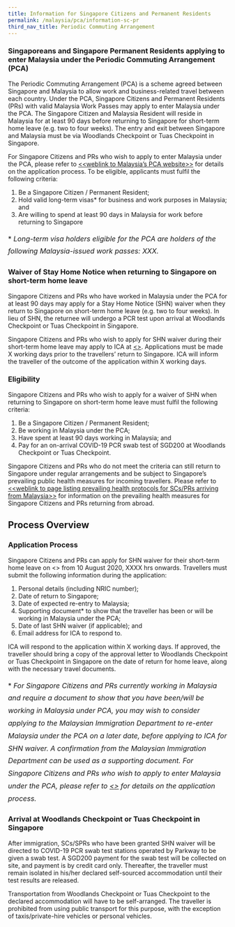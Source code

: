 ```yaml
---
title: Information for Singapore Citizens and Permanent Residents
permalink: /malaysia/pca/information-sc-pr
third_nav_title: Periodic Commuting Arrangement
---
```


### **Singaporeans and Singapore Permanent Residents applying to enter Malaysia under the Periodic Commuting Arrangement (PCA)**

The Periodic Commuting Arrangement (PCA) is a scheme agreed between Singapore and Malaysia to allow work and business-related travel between each country. Under the PCA, Singapore Citizens and Permanent Residents (PRs) with valid Malaysia Work Passes may apply to enter Malaysia under the PCA. The Singapore Citizen and Malaysia Resident will reside in Malaysia for at least 90 days before returning to Singapore for short-term home leave (e.g. two to four weeks). The entry and exit between Singapore and Malaysia must be via Woodlands Checkpoint or Tuas Checkpoint in Singapore.

For Singapore Citizens and PRs who wish to apply to enter Malaysia under the PCA, please refer to [<<weblink to Malaysia’s PCA website>>](https://www.google.com) for details on the application process. To be eligible, applicants must fulfil the following criteria:

1. Be a Singapore Citizen / Permanent Resident;
2. Hold valid long-term visas* for business and work purposes in Malaysia; and
3. Are willing to spend at least 90 days in Malaysia for work before returning to Singapore

<p style="font-size: 1.0rem; line-height: 1.8rem;">* <em>Long-term visa holders eligible for the PCA are holders of the following Malaysia-issued work passes: XXX.</em></p>

### **Waiver of Stay Home Notice when returning to Singapore on short-term home leave**

Singapore Citizens and PRs who have worked in Malaysia under the PCA for at least 90 days may apply for a Stay Home Notice (SHN) waiver when they return to Singapore on short-term home leave (e.g. two to four weeks). In lieu of SHN, the returnee will undergo a PCR test upon arrival at Woodlands Checkpoint or Tuas Checkpoint in Singapore.

Singapore Citizens and PRs who wish to apply for SHN waiver during their short-term home leave may apply to ICA at [<<weblink to application form>>](https://www.google.com). Applications must be made X working days prior to the travellers’ return to Singapore. ICA will inform the traveller of the outcome of the application within X working days.

### **Eligibility**

Singapore Citizens and PRs who wish to apply for a waiver of SHN when returning to Singapore on short-term home leave must fulfil the following criteria:

1. Be a Singapore Citizen / Permanent Resident;
2. Be working in Malaysia under the PCA;
3. Have spent at least 90 days working in Malaysia; and
4. Pay for an on-arrival COVID-19 PCR swab test of SGD200 at Woodlands Checkpoint or Tuas Checkpoint.

Singapore Citizens and PRs who do not meet the criteria can still return to Singapore under regular arrangements and be subject to Singapore’s prevailing public health measures for incoming travellers. Please refer to [<<weblink to page listing prevailing health protocols for SCs/PRs arriving from Malaysia>>](https://www.google.com) for information on the prevailing health measures for Singapore Citizens and PRs returning from abroad.

## **Process Overview**

### **Application Process**

Singapore Citizens and PRs can apply for SHN waiver for their short-term home leave on <<weblink to application form>> from 10 August 2020, XXXX hrs onwards. Travellers must submit the following information during the application:

1. Personal details (including NRIC number);
2. Date of return to Singapore;
3. Date of expected re-entry to Malaysia;
4. Supporting document* to show that the traveller has been or will be working in Malaysia under the PCA;
5. Date of last SHN waiver (if applicable); and
6. Email address for ICA to respond to.

ICA will respond to the application within X working days. If approved, the traveller should bring a copy of the approval letter to Woodlands Checkpoint or Tuas Checkpoint in Singapore on the date of return for home leave, along with the necessary travel documents.

<p style="font-size: 1.0rem; line-height: 1.8rem;">* <em>For Singapore Citizens and PRs currently working in Malaysia and require a document to show that you have been/will be working in Malaysia under PCA, you may wish to consider applying to the Malaysian Immigration Department to re-enter Malaysia under the PCA on a later date, before applying to ICA for SHN waiver. A confirmation from the Malaysian Immigration Department can be used as a supporting document. For Singapore Citizens and PRs who wish to apply to enter Malaysia under the PCA, please refer to <a href="https://www.google.com"><<weblink to Malaysia’s PCA website>></a> for details on the application process.</em></p>

### **Arrival at Woodlands Checkpoint or Tuas Checkpoint in Singapore**

After immigration, SCs/SPRs who have been granted SHN waiver will be directed to COVID-19 PCR swab test stations operated by Parkway to be given a swab test. A SGD200 payment for the swab test will be collected on site, and payment is by credit card only. Thereafter, the traveller must remain isolated in his/her declared self-sourced accommodation until their test results are released.

Transportation from Woodlands Checkpoint or Tuas Checkpoint to the declared accommodation will have to be self-arranged. The traveller is prohibited from using public transport for this purpose, with the exception of taxis/private-hire vehicles or personal vehicles.
